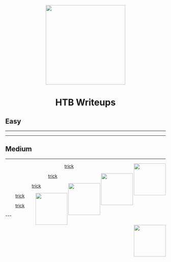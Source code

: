 <p align="center"><img src="https://avatars.githubusercontent.com/u/34801215?v=4" width="250"></p>
<h1 align="center">HTB Writeups</h3>

## Easy
---
---
## Medium
---
<img align="right" width="100" height="100" src="http://www.fillmurray.com/100/100">
<p align="center"><a href="/htb/trick" align="center">trick</a></p>

<img align="right" width="100" height="100" src="http://www.fillmurray.com/100/100">
<p align="center"><a href="/htb/trick" align="center">trick</a></p>

<img align="right" width="100" height="100" src="http://www.fillmurray.com/100/100">
<p align="center"><a href="/htb/trick" align="center">trick</a></p>

<img align="right" width="100" height="100" src="http://www.fillmurray.com/100/100">
<p align="center"><a href="/htb/trick" align="center">trick</a></p>

<img align="right" width="100" height="100" src="http://www.fillmurray.com/100/100">
<p align="center"><a href="/htb/trick" align="center">trick</a></p>
---
